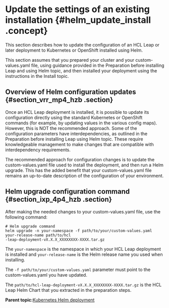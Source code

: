 # Update the settings of an existing installation {#helm_update_install .concept}

This section describes how to update the configuration of an HCL Leap or later deployment to Kubernetes or OpenShift installed using Helm.

This section assumes that you prepared your cluster and your custom-values.yaml file, using guidance provided in the Preparation before installing Leap and using Helm topic, and then installed your deployment using the instructions in the Install topic.

## Overview of Helm configuration updates {#section_vrr_mp4_hzb .section}

Once an HCL Leap deployment is installed, it is possible to update its configuration directly using the standard Kubernetes or OpenShift commands \(for example, by updating values in the various config maps\). However, this is NOT the recommended approach. Some of the configuration parameters have interdependencies, as outlined in the Preparation before installing Leap using Helm topic. These require knowledgeable management to make changes that are compatible with interdependency requirements.

The recommended approach for configuration changes is to update the custom-values.yaml file used to install the deployment, and then run a Helm upgrade. This has the added benefit that your custom-values.yaml file remains an up-to-date description of the configuration of your environment.

## Helm upgrade configuration command {#section_ixp_4p4_hzb .section}

After making the needed changes to your custom-values.yaml file, use the following command:

``` {#codeblock_qfv_pp4_hzb}
# Helm upgrade command 
helm upgrade -n your-namespace -f path/to/your/custom-values.yaml your-release-name path/to/hcl
-leap-deployment-vX.X.X_XXXXXXXX-XXXX.tar.gz 
```

The `your-namespace` is the namespace in which your HCL Leap deployment is installed and `your-release-name` is the Helm release name you used when installing.

The `-f path/to/your/custom-values.yaml` parameter must point to the custom-values.yaml you have updated.

The `path/to/hcl-leap-deployment-vX.X.X_XXXXXXXX-XXXX.tar.gz` is the HCL Leap Helm Chart that you extracted in the preparation steps.

**Parent topic:**[Kubernetes Helm deployment](kubernetes_helm_deployment.md)

